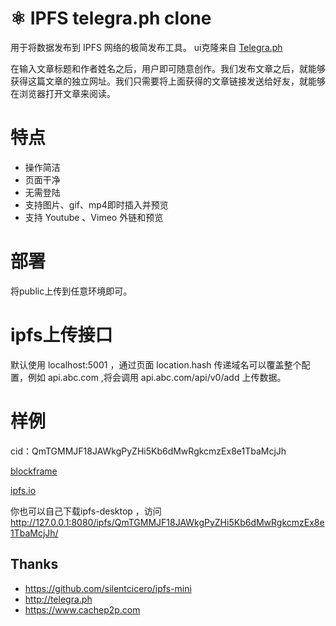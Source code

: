 
# ⚛ IPFS telegra.ph clone

用于将数据发布到 IPFS 网络的极简发布工具。
ui克隆来自 [Telegra.ph](http://telegra.ph)

在输入文章标题和作者姓名之后，用户即可随意创作。我们发布文章之后，就能够获得这篇文章的独立网址。我们只需要将上面获得的文章链接发送给好友，就能够在浏览器打开文章来阅读。

# 特点
* 操作简洁
* 页面干净
* 无需登陆
* 支持图片、gif、mp4即时插入并预览
* 支持 Youtube 、Vimeo 外链和预览

# 部署 

将public上传到任意环境即可。

# ipfs上传接口

默认使用 localhost:5001 ，通过页面 location.hash 传递域名可以覆盖整个配置，例如 api.abc.com ,将会调用 api.abc.com/api/v0/add 上传数据。

# 样例

cid：QmTGMMJF18JAWkgPyZHi5Kb6dMwRgkcmzEx8e1TbaMcjJh

[blockframe](https://ipfs.blockframe.io/ipfs/QmTGMMJF18JAWkgPyZHi5Kb6dMwRgkcmzEx8e1TbaMcjJh/#cdn.ipfsscan.io)

[ipfs.io](https://ipfs.io/ipfs/QmTGMMJF18JAWkgPyZHi5Kb6dMwRgkcmzEx8e1TbaMcjJh/#cdn.ipfsscan.io)

你也可以自己下载ipfs-desktop ，访问 http://127.0.0.1:8080/ipfs/QmTGMMJF18JAWkgPyZHi5Kb6dMwRgkcmzEx8e1TbaMcjJh/

## Thanks
 * https://github.com/silentcicero/ipfs-mini
 * http://telegra.ph
 * https://www.cachep2p.com
